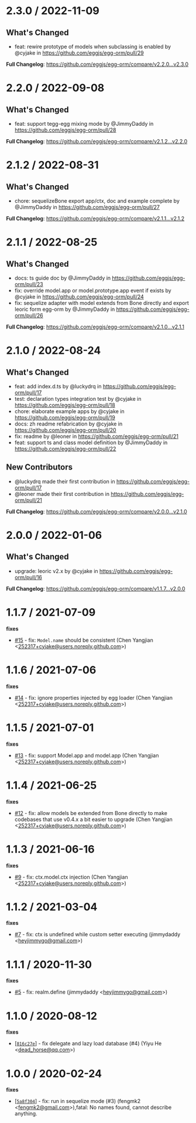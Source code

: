 2.3.0 / 2022-11-09
==================

## What's Changed
* feat: rewire prototype of models when subclassing is enabled by @cyjake in https://github.com/eggjs/egg-orm/pull/29


**Full Changelog**: https://github.com/eggjs/egg-orm/compare/v2.2.0...v2.3.0

2.2.0 / 2022-09-08
==================

## What's Changed
* feat: support tegg-egg mixing mode by @JimmyDaddy in https://github.com/eggjs/egg-orm/pull/28


**Full Changelog**: https://github.com/eggjs/egg-orm/compare/v2.1.2...v2.2.0

2.1.2 / 2022-08-31
==================

## What's Changed
* chore: sequelizeBone export app/ctx, doc and example complete by @JimmyDaddy in https://github.com/eggjs/egg-orm/pull/27

**Full Changelog**: https://github.com/eggjs/egg-orm/compare/v2.1.1...v2.1.2

2.1.1 / 2022-08-25
==================

## What's Changed
* docs: ts guide doc by @JimmyDaddy in https://github.com/eggjs/egg-orm/pull/23
* fix: override model.app or model.prototype.app event if exists by @cyjake in https://github.com/eggjs/egg-orm/pull/24
* fix:  sequelize adapter with model extends from Bone directly and export leoric form egg-orm by @JimmyDaddy in https://github.com/eggjs/egg-orm/pull/26


**Full Changelog**: https://github.com/eggjs/egg-orm/compare/v2.1.0...v2.1.1

2.1.0 / 2022-08-24
==================

## What's Changed
* feat: add index.d.ts by @luckydrq in https://github.com/eggjs/egg-orm/pull/17
* test: declaration types integration test by @cyjake in https://github.com/eggjs/egg-orm/pull/18
* chore: elaborate example apps by @cyjake in https://github.com/eggjs/egg-orm/pull/19
* docs: zh readme refabrication by @cyjake in https://github.com/eggjs/egg-orm/pull/20
* fix: readme by @leoner in https://github.com/eggjs/egg-orm/pull/21
* feat: support ts and class model definition by @JimmyDaddy in https://github.com/eggjs/egg-orm/pull/22

## New Contributors
* @luckydrq made their first contribution in https://github.com/eggjs/egg-orm/pull/17
* @leoner made their first contribution in https://github.com/eggjs/egg-orm/pull/21

**Full Changelog**: https://github.com/eggjs/egg-orm/compare/v2.0.0...v2.1.0

2.0.0 / 2022-01-06
==================

## What's Changed
* upgrade: leoric v2.x by @cyjake in https://github.com/eggjs/egg-orm/pull/16


**Full Changelog**: https://github.com/eggjs/egg-orm/compare/v1.1.7...v2.0.0

1.1.7 / 2021-07-09
==================

**fixes**
  * [#15](https://github.com/eggjs/egg-orm/pull/15) - fix: `Model.name` should be consistent (Chen Yangjian <<252317+cyjake@users.noreply.github.com>>)

1.1.6 / 2021-07-06
==================

**fixes**
  * [#14](https://github.com/eggjs/egg-orm/pull/14) - fix: ignore properties injected by egg loader (Chen Yangjian <<252317+cyjake@users.noreply.github.com>>)

1.1.5 / 2021-07-01
==================

**fixes**
  * [#13](https://github.com/eggjs/egg-orm/pull/13) - fix: support Model.app and model.app (Chen Yangjian <<252317+cyjake@users.noreply.github.com>>)

1.1.4 / 2021-06-25
==================

**fixes**
  * [#12](https://github.com/eggjs/egg-orm/pull/12) - fix: allow models be extended from Bone directly to make codebases that use v0.4.x a bit easier to upgrade (Chen Yangjian <<252317+cyjake@users.noreply.github.com>>)

1.1.3 / 2021-06-16
==================

**fixes**
  * [#9](https://github.com/eggjs/egg-orm/pull/9) - fix: ctx.model.ctx injection (Chen Yangjian <<252317+cyjake@users.noreply.github.com>>)

1.1.2 / 2021-03-04
==================

**fixes**
  * [#7](https://github.com/eggjs/egg-orm/pull/7) - fix: ctx is undefined while custom setter executing (jimmydaddy <<heyjimmygo@gmail.com>>)

1.1.1 / 2020-11-30
==================

**fixes**
  * [#5](https://github.com/eggjs/egg-orm/pull/5) - fix: realm.define (jimmydaddy <<heyjimmygo@gmail.com>>)

1.1.0 / 2020-08-12
==================

**fixes**
  * [[`816c27e`](http://github.com/eggjs/egg-orm/commit/816c27ef33b8fc19e43cb0dfa835ff737c8f3551)] - fix delegate and lazy load database (#4) (Yiyu He <<dead_horse@qq.com>>)

1.0.0 / 2020-02-24
==================

**fixes**
  * [[`5a8f304`](http://github.com/eggjs/egg-orm/commit/5a8f304177d59381391e890d92f9e7acd923ca76)] - fix: run in sequelize mode (#3) (fengmk2 <<fengmk2@gmail.com>>),fatal: No names found, cannot describe anything.
